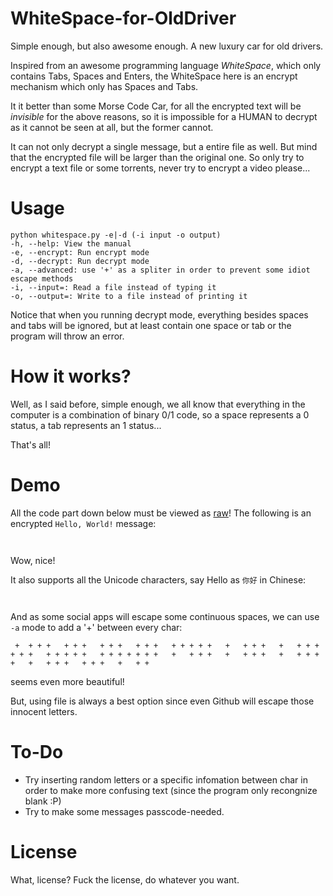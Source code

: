 # WhiteSpace-for-OldDriver
Simple enough, but also awesome enough. A new luxury car for old drivers.

Inspired from an awesome programming language *WhiteSpace*, which only contains Tabs, Spaces and Enters, the WhiteSpace here is an encrypt mechanism which only has Spaces and Tabs.

It it better than some Morse Code Car, for all the encrypted text will be *invisible* for the above reasons, so it is impossible for a HUMAN to decrypt as it cannot be seen at all, but the former cannot.

It can not only decrypt a single message, but a entire file as well. But mind that the encrypted file will be larger than the original one. So only try to encrypt a text file or some torrents, never try to encrypt a video please...

# Usage
```
python whitespace.py -e|-d (-i input -o output)
-h, --help: View the manual
-e, --encrypt: Run encrypt mode
-d, --decrypt: Run decrypt mode
-a, --advanced: use '+' as a spliter in order to prevent some idiot escape methods
-i, --input=: Read a file instead of typing it
-o, --output=: Write to a file instead of printing it
```
Notice that when you running decrypt mode, everything besides spaces and tabs will be ignored, but at least contain one space or tab or the program will throw an error.

# How it works?
Well, as I said before, simple enough, we all know that everything in the computer is a combination of binary 0/1 code, so a space represents a 0 status, a tab represents an 1 status...

That's all!

# Demo
All the code part down below must be viewed as [raw](https://raw.githubusercontent.com/hanbang-wang/WhiteSpace-for-OldDriver/master/README.md)!
The following is an encrypted `Hello, World!` message:
```
 	  	    		  	 	 		 		   		 		   		 				  	 		    	      	 	 			 		 				 			  	  		 		   		  	    	    	
```
Wow, nice!

It also supports all the Unicode characters, say Hello as `你好` in Chinese:
```
			  	  	 				 		 	     			  	 		 	  	 		 				 	
```
And as some social apps will escape some continuous spaces, we can use `-a` mode to add a '+' between every char:
```
 +	+ +	+	+ + +	+ +	+	+ + +	+ +	+ +	+	+	+ + +	+	+ + +	+ +	+	+ + + + +	+ + + + + + +	+	+ +	+	+	+ + +	+	+ +	+	+	+	+ + +	+ +	+	+	+ +
```
seems even more beautiful!

But, using file is always a best option since even Github will escape those innocent letters.
# To-Do
- Try inserting random letters or a specific infomation between char in order to make more confusing text (since the program only recongnize blank :P)
- Try to make some messages passcode-needed.

# License
What, license? Fuck the license, do whatever you want.
